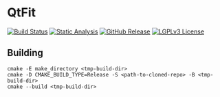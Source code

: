 # QtFit

[![Build Status](https://github.com/pcolby/qtfit/actions/workflows/build.yaml/badge.svg)](https://github.com/pcolby/qtfit/actions/workflows/build.yaml)
[![Static Analysis](https://github.com/pcolby/qtfit/actions/workflows/static.yaml/badge.svg)](https://github.com/pcolby/qtfit/actions/workflows/build.yaml)
[![GitHub Release](https://img.shields.io/github/v/release/pcolby/qtfit?include_prereleases&label=Release)](https://github.com/pcolby/qtfit/releases/latest)
[![LGPLv3 License](https://img.shields.io/badge/License-LGPLv3-informational.svg)](https://www.gnu.org/licenses/lgpl-3.0.html)

## Building

~~~{.sh}
cmake -E make_directory <tmp-build-dir>
cmake -D CMAKE_BUILD_TYPE=Release -S <path-to-cloned-repo> -B <tmp-build-dir>
cmake --build <tmp-build-dir>
~~~
